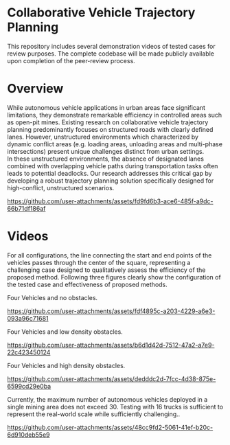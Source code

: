 # Collaborative Vehicle Trajectory Planning
  
This repository includes several demonstration videos of tested cases for review purposes. The complete codebase will be made publicly available upon completion of the peer-review process.  
  
# Overview

While autonomous vehicle applications in urban areas face significant limitations, they demonstrate remarkable efficiency in controlled areas such as open-pit mines. Existing research on collaborative vehicle trajectory planning predominantly focuses on structured roads with clearly defined lanes. However, unstructured environments which characterized by dynamic conflict areas (e.g. loading areas, unloading areas and multi-phase intersections) present unique challenges distinct from urban settings.  
﻿
In these unstructured environments, the absence of designated lanes combined with overlapping vehicle paths during transportation tasks often leads to potential deadlocks. Our research addresses this critical gap by developing a robust trajectory planning solution specifically designed for high-conflict, unstructured scenarios.  
  

https://github.com/user-attachments/assets/fd9fd6b3-ace6-485f-a9dc-66b71df186af  


  
  
# Videos

For all configurations, the line connecting the start and end points of the vehicles passes through the center of the square, representing a challenging case designed to qualitatively assess the efficiency of the proposed method. Following three figures clearly show the configuration of the tested case and effectiveness of proposed methods.  

Four Vehicles and no obstacles.  


https://github.com/user-attachments/assets/fdf4895c-a203-4229-a6e3-093a96c71681  


Four Vehicles and low density obstacles.  


https://github.com/user-attachments/assets/b6d1d42d-7512-47a2-a7e9-22c423450124  


Four Vehicles and high density obstacles.  


https://github.com/user-attachments/assets/dedddc2d-7fcc-4d38-875e-6599cd29e0ba  






Currently, the maximum number of autonomous vehicles deployed in a single mining area does not exceed 30. Testing with 16 trucks is sufficient to represent the real-world scale while sufficiently challenging..  



https://github.com/user-attachments/assets/48cc9fd2-5061-41ef-b20c-6d910deb55e9


